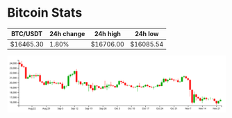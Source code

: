 # Bitcoin Stats

BTC/USDT|24h change|24h high|24h low|
|---|---|---|---|
|$16465.30|1.80%|$16706.00|$16085.54|

<img src="./chart.svg">
